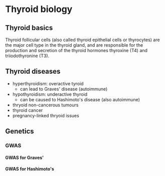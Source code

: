 # Thyroid biology

## Thyroid basics

Thyroid follicular cells (also called thyroid epithelial cells or thyrocytes) are the major cell type in the thyroid gland, and are responsible for the production and secretion of the thyroid hormones thyroxine (T4) and triiodothyronine (T3).

## Thyroid diseases

* hyperthyroidism: overactive tyroid
  * can lead to Graves' disease (autoimmune)
* hypothyroidism: underactive thyroid
  * can be caused to Hashimoto's disease (also autoimmune)
* thryoid non-cancerous tumours
* thyroid cancer
* pregnancy-linked thryoid issues    

## Genetics

### GWAS 

#### GWAS for Graves'

#### GWAS for Hashimoto's

